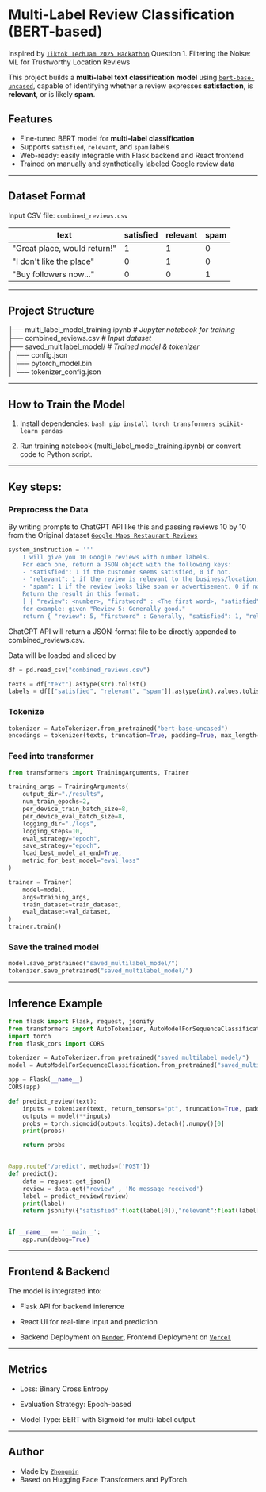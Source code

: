 # Multi-Label Review Classification (BERT-based)

Inspired by [`Tiktok TechJam 2025 Hackathon`](https://tiktoktechjam2025.devpost.com/) Question 1. Filtering the Noise: ML for Trustworthy Location Reviews

This project builds a **multi-label text classification model** using [`bert-base-uncased`](https://huggingface.co/bert-base-uncased), capable of identifying whether a review expresses **satisfaction**, is **relevant**, or is likely **spam**.

## Features

- Fine-tuned BERT model for **multi-label classification**
- Supports `satisfied`, `relevant`, and `spam` labels
- Web-ready: easily integrable with Flask backend and React frontend
- Trained on manually and synthetically labeled Google review data

---

## Dataset Format

Input CSV file: `combined_reviews.csv`

| text                          | satisfied | relevant | spam |
|------------------------------|-----------|----------|------|
| "Great place, would return!" | 1         | 1        | 0    |
| "I don't like the place"     | 0         | 1        | 0    |
| "Buy followers now..."       | 0         | 0        | 1    |

---

## Project Structure

├── multi_label_model_training.ipynb  *# Jupyter notebook for training*   
├── combined_reviews.csv  *# Input dataset*  
├── saved_multilabel_model/  *# Trained model & tokenizer*  
│ ├── config.json  
│ ├── pytorch_model.bin  
│ └── tokenizer_config.json  



---

## How to Train the Model

1. Install dependencies: ```bash pip install torch transformers scikit-learn pandas   ```   
    
2. Run training notebook (multi_label_model_training.ipynb) or convert code to Python script.

---

## Key steps:

### Preprocess the Data
By writing prompts to ChatGPT API like this and passing reviews 10 by 10 from the Original dataset [`Google Maps Restaurant Reviews`](https://www.kaggle.com/datasets/denizbilginn/google-maps-restaurant-reviews)

```python
system_instruction = '''
    I will give you 10 Google reviews with number labels. 
    For each one, return a JSON object with the following keys: 
    - "satisfied": 1 if the customer seems satisfied, 0 if not.
    - "relevant": 1 if the review is relevant to the business/location, 0 if not.
    - "spam": 1 if the review looks like spam or advertisement, 0 if not.
    Return the result in this format: 
    [ { "review": <number>, "firstword" : <The first word>, "satisfied": 1, "relevant": 1, "spam": 0 }, ... ]
    for example: given "Review 5: Generally good."
    return { "review": 5, "firstword" : Generally, "satisfied": 1, "relevant": 1, "spam": 0 }'''
```
ChatGPT API will return a JSON-format file to be directly appended to combined_reviews.csv.
    
   
   
Data will be loaded and sliced by
```python
df = pd.read_csv("combined_reviews.csv")

texts = df["text"].astype(str).tolist()
labels = df[["satisfied", "relevant", "spam"]].astype(int).values.tolist()
```

###  Tokenize
```python
tokenizer = AutoTokenizer.from_pretrained("bert-base-uncased")
encodings = tokenizer(texts, truncation=True, padding=True, max_length=512)
```

### Feed into transformer
```python
from transformers import TrainingArguments, Trainer

training_args = TrainingArguments(
    output_dir="./results",
    num_train_epochs=2,
    per_device_train_batch_size=8,
    per_device_eval_batch_size=8,
    logging_dir="./logs",
    logging_steps=10,
    eval_strategy="epoch",
    save_strategy="epoch",
    load_best_model_at_end=True,
    metric_for_best_model="eval_loss"
)

trainer = Trainer(
    model=model,
    args=training_args,
    train_dataset=train_dataset,
    eval_dataset=val_dataset,
)
trainer.train()
```


###  Save the trained model
```python
model.save_pretrained("saved_multilabel_model/")
tokenizer.save_pretrained("saved_multilabel_model/")
```

---

## Inference Example

```python
from flask import Flask, request, jsonify
from transformers import AutoTokenizer, AutoModelForSequenceClassification
import torch
from flask_cors import CORS

tokenizer = AutoTokenizer.from_pretrained("saved_multilabel_model/")
model = AutoModelForSequenceClassification.from_pretrained("saved_multilabel_model/")

app = Flask(__name__)
CORS(app)

def predict_review(text):
    inputs = tokenizer(text, return_tensors="pt", truncation=True, padding=True, max_length=512)
    outputs = model(**inputs)
    probs = torch.sigmoid(outputs.logits).detach().numpy()[0]
    print(probs)

    return probs


@app.route('/predict', methods=['POST'])
def predict():
    data = request.get_json()
    review = data.get("review" , 'No message received')
    label = predict_review(review)
    print(label)
    return jsonify({"satisfied":float(label[0]),"relevant":float(label[1]),"spam":float(label[2])})


if __name__ == '__main__':
    app.run(debug=True)
```

---

## Frontend & Backend

The model is integrated into:

- Flask API for backend inference

- React UI for real-time input and prediction

- Backend Deployment on [`Render`](https://google-review-filter-1.onrender.com), Frontend Deployment on [`Vercel`](https://google-review-filter.vercel.app/)

---

## Metrics
- Loss: Binary Cross Entropy

- Evaluation Strategy: Epoch-based

- Model Type: BERT with Sigmoid for multi-label output

---

## Author

- Made by [`Zhongmin`](https://github.com/fated-dd)
- Based on Hugging Face Transformers and PyTorch.